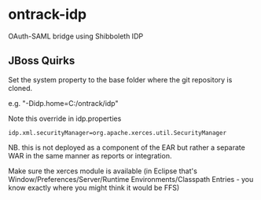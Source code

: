 # ontrack-idp
OAuth-SAML bridge using Shibboleth IDP

## JBoss Quirks
Set the system property to the base folder where the git repository is cloned.

e.g. "-Didp.home=C:/ontrack/idp" 

Note this override in idp.properties
```
idp.xml.securityManager=org.apache.xerces.util.SecurityManager
```

NB. this is not deployed as a component of the EAR but rather a separate WAR in the same manner as reports or integration.


Make sure the xerces module is available (in Eclipse that's Window/Preferences/Server/Runtime Environments/Classpath Entries  - you know exactly where you might think it would be FFS)
